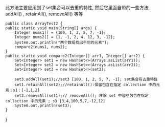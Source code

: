   此方法主要应用到了set集合可以去重的特性, 然后它里面自带的一些方法, addAll() , retainAll(), removeAll() 等等
  
    public class ArrayTest2 {
    public static void main(String[] args) {
        Integer nums1[] = {100, 1, 2, 5, 7, -1};
        Integer nums2[] = {1, -1, 2, 4, 12, 3, -12};
        System.out.println("两个数组找出不同的元素");
        compare2(nums1, nums2);
    }
    public static void compare2(Integer[] arr1, Integer[] arr2) {
        Set<Integer> set1 = new HashSet<>(Arrays.asList(arr1));
        Set<Integer> set2 = new HashSet<>(Arrays.asList(arr2));
        Set<Integer> set3 = new HashSet<>(set2);
 
        set3.addAll(set1);//set3 [100, 1, 2, 5, 7, -1]; set集合有去重特性
        set1.retainAll(set2);//retainAll():保留包含在指定 collection 中的元素；s1：[-1,1,2]
        set3.removeAll(set1);//	removeAll(); 移除 set 中那些包含在指定 collection 中的元素 ; s3 [3,4,100,5,7,-12,12]
        System.out.println(set3);
    }
 
  }
 

